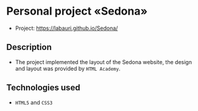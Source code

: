 # Personal project «Sedona»

* Project: https://labauri.github.io/Sedona/ 

## Description

* The project implemented the layout of the Sedona website, the design and layout was provided by `HTML Academy`.

## Technologies used

* `HTML5` and `CSS3`